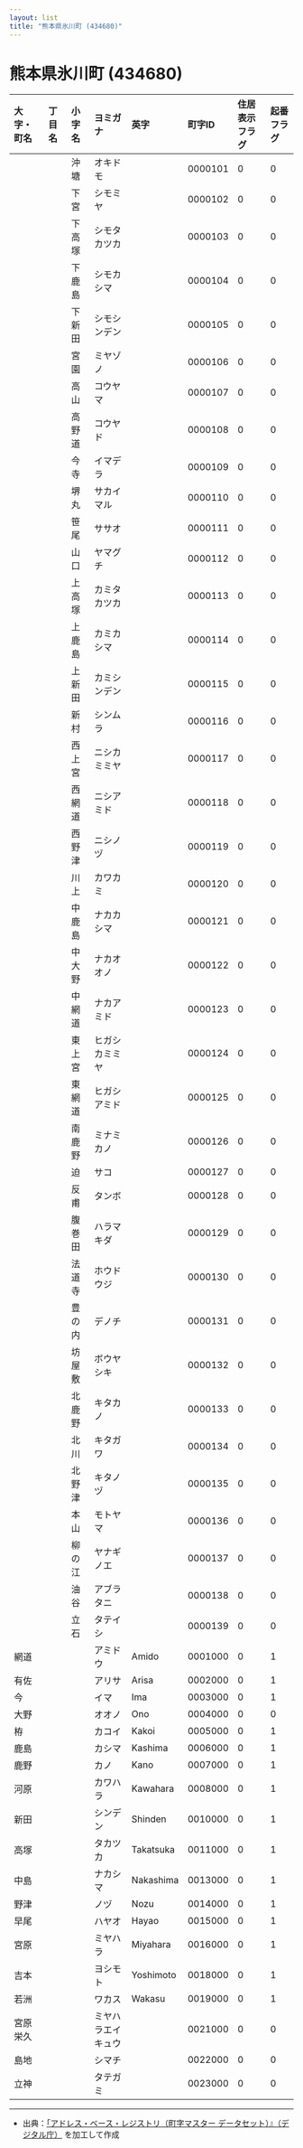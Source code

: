```yaml
---
layout: list
title: "熊本県氷川町 (434680)"
---
```


# 熊本県氷川町 (434680)

| 大字・町名 | 丁目名 | 小字名 | ヨミガナ | 英字 | 町字ID | 住居表示フラグ | 起番フラグ |
|:---|:---|:---|:---|:---|:---|:---|:---|
|  |  | 沖塘 |   オキドモ |  | 0000101 | 0 | 0 |
|  |  | 下宮 |   シモミヤ |  | 0000102 | 0 | 0 |
|  |  | 下高塚 |   シモタカツカ |  | 0000103 | 0 | 0 |
|  |  | 下鹿島 |   シモカシマ |  | 0000104 | 0 | 0 |
|  |  | 下新田 |   シモシンデン |  | 0000105 | 0 | 0 |
|  |  | 宮園 |   ミヤゾノ |  | 0000106 | 0 | 0 |
|  |  | 高山 |   コウヤマ |  | 0000107 | 0 | 0 |
|  |  | 高野道 |   コウヤド |  | 0000108 | 0 | 0 |
|  |  | 今寺 |   イマデラ |  | 0000109 | 0 | 0 |
|  |  | 堺丸 |   サカイマル |  | 0000110 | 0 | 0 |
|  |  | 笹尾 |   ササオ |  | 0000111 | 0 | 0 |
|  |  | 山口 |   ヤマグチ |  | 0000112 | 0 | 0 |
|  |  | 上高塚 |   カミタカツカ |  | 0000113 | 0 | 0 |
|  |  | 上鹿島 |   カミカシマ |  | 0000114 | 0 | 0 |
|  |  | 上新田 |   カミシンデン |  | 0000115 | 0 | 0 |
|  |  | 新村 |   シンムラ |  | 0000116 | 0 | 0 |
|  |  | 西上宮 |   ニシカミミヤ |  | 0000117 | 0 | 0 |
|  |  | 西網道 |   ニシアミド |  | 0000118 | 0 | 0 |
|  |  | 西野津 |   ニシノヅ |  | 0000119 | 0 | 0 |
|  |  | 川上 |   カワカミ |  | 0000120 | 0 | 0 |
|  |  | 中鹿島 |   ナカカシマ |  | 0000121 | 0 | 0 |
|  |  | 中大野 |   ナカオオノ |  | 0000122 | 0 | 0 |
|  |  | 中網道 |   ナカアミド |  | 0000123 | 0 | 0 |
|  |  | 東上宮 |   ヒガシカミミヤ |  | 0000124 | 0 | 0 |
|  |  | 東網道 |   ヒガシアミド |  | 0000125 | 0 | 0 |
|  |  | 南鹿野 |   ミナミカノ |  | 0000126 | 0 | 0 |
|  |  | 迫 |   サコ |  | 0000127 | 0 | 0 |
|  |  | 反甫 |   タンボ |  | 0000128 | 0 | 0 |
|  |  | 腹巻田 |   ハラマキダ |  | 0000129 | 0 | 0 |
|  |  | 法道寺 |   ホウドウジ |  | 0000130 | 0 | 0 |
|  |  | 豊の内 |   デノチ |  | 0000131 | 0 | 0 |
|  |  | 坊屋敷 |   ボウヤシキ |  | 0000132 | 0 | 0 |
|  |  | 北鹿野 |   キタカノ |  | 0000133 | 0 | 0 |
|  |  | 北川 |   キタガワ |  | 0000134 | 0 | 0 |
|  |  | 北野津 |   キタノヅ |  | 0000135 | 0 | 0 |
|  |  | 本山 |   モトヤマ |  | 0000136 | 0 | 0 |
|  |  | 柳の江 |   ヤナギノエ |  | 0000137 | 0 | 0 |
|  |  | 油谷 |   アブラタニ |  | 0000138 | 0 | 0 |
|  |  | 立石 |   タテイシ |  | 0000139 | 0 | 0 |
| 網道 |  |  | アミドウ   | Amido | 0001000 | 0 | 1 |
| 有佐 |  |  | アリサ   | Arisa | 0002000 | 0 | 1 |
| 今 |  |  | イマ   | Ima | 0003000 | 0 | 1 |
| 大野 |  |  | オオノ   | Ono | 0004000 | 0 | 0 |
| 栫 |  |  | カコイ   | Kakoi | 0005000 | 0 | 1 |
| 鹿島 |  |  | カシマ   | Kashima | 0006000 | 0 | 1 |
| 鹿野 |  |  | カノ   | Kano | 0007000 | 0 | 1 |
| 河原 |  |  | カワハラ   | Kawahara | 0008000 | 0 | 1 |
| 新田 |  |  | シンデン   | Shinden | 0010000 | 0 | 1 |
| 高塚 |  |  | タカツカ   | Takatsuka | 0011000 | 0 | 1 |
| 中島 |  |  | ナカシマ   | Nakashima | 0013000 | 0 | 1 |
| 野津 |  |  | ノヅ   | Nozu | 0014000 | 0 | 1 |
| 早尾 |  |  | ハヤオ   | Hayao | 0015000 | 0 | 1 |
| 宮原 |  |  | ミヤハラ   | Miyahara | 0016000 | 0 | 1 |
| 吉本 |  |  | ヨシモト   | Yoshimoto | 0018000 | 0 | 1 |
| 若洲 |  |  | ワカス   | Wakasu | 0019000 | 0 | 1 |
| 宮原栄久 |  |  | ミヤハラエイキュウ   |  | 0021000 | 0 | 0 |
| 島地 |  |  | シマチ   |  | 0022000 | 0 | 0 |
| 立神 |  |  | タテガミ   |  | 0023000 | 0 | 0 |

---

- 出典：[「アドレス・ベース・レジストリ（町字マスター データセット）』（デジタル庁）](https://www.digital.go.jp/policies/base_registry_address/) を加工して作成